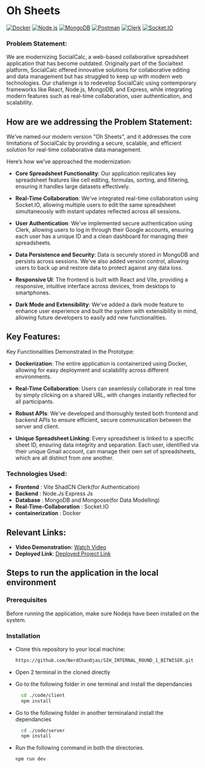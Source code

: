 
# Oh Sheets
[![Docker](https://img.shields.io/badge/docker-2496ED?style=for-the-badge&logo=docker&logoColor=white)](https://www.docker.com/)
[![Node.js](https://img.shields.io/badge/node.js-43853D?style=for-the-badge&logo=node.js&logoColor=white)](https://nodejs.org/)
[![MongoDB](https://img.shields.io/badge/mongodb-47A248?style=for-the-badge&logo=mongodb&logoColor=white)](https://www.mongodb.com/)
[![Postman](https://img.shields.io/badge/postman-FF6C37?style=for-the-badge&logo=postman&logoColor=white)](https://www.postman.com/)
[![Clerk](https://img.shields.io/badge/clerk-000000?style=for-the-badge&logo=clerk&logoColor=white)](https://clerk.dev/)
[![Socket.IO](https://img.shields.io/badge/socket.io-010101?style=for-the-badge&logo=socket.io&logoColor=white)](https://socket.io/)


 ### Problem Statement:
We are modernizing SocialCalc, a web-based collaborative spreadsheet application that has become outdated. Originally part of the Socialtext platform, SocialCalc offered innovative solutions for collaborative editing and data management but has struggled to keep up with modern web technologies. Our challenge is to redevelop SocialCalc using contemporary frameworks like React, Node.js, MongoDB, and Express, while integrating modern features such as real-time collaboration, user authentication, and scalability.

## How are we addressing the Problem Statement:
We’ve named our modern version "Oh Sheets", and it addresses the core limitations of SocialCalc by providing a secure, scalable, and efficient solution for real-time collaborative data management.

Here’s how we’ve approached the modernization:

- **Core Spreadsheet Functionality**: Our application replicates key spreadsheet features like cell editing, formulas, sorting, and filtering, ensuring it handles large datasets effectively.

- **Real-Time Collaboration**: We've integrated real-time collaboration using Socket.IO, allowing multiple users to edit the same spreadsheet simultaneously with instant updates reflected across all sessions.

- **User Authentication**: We’ve implemented secure authentication using Clerk, allowing users to log in through their Google accounts, ensuring each user has a unique ID and a clean dashboard for managing their spreadsheets.

- **Data Persistence and Security**: Data is securely stored in MongoDB and persists across sessions. We've also added version control, allowing users to back up and restore data to protect against any data loss.

- **Responsive UI**: The frontend is built with React and Vite, providing a responsive, intuitive interface across devices, from desktops to smartphones.

- **Dark Mode and Extensibility**: We’ve added a dark mode feature to enhance user experience and built the system with extensibility in mind, allowing future developers to easily add new functionalities.

## Key Features:

Key Functionalities Demonstrated in the Prototype:

- **Dockerization**: The entire application is containerized using Docker, allowing for easy deployment and scalability across different environments.

- **Real-Time Collaboration**: Users can seamlessly collaborate in real time by simply clicking on a shared URL, with changes instantly reflected for all participants.

- **Robust APIs**: We've developed and thoroughly tested both frontend and backend APIs to ensure efficient, secure communication between the server and client.

- **Unique Spreadsheet Linking**: Every spreadsheet is linked to a specific sheet ID, ensuring data integrity and separation. Each user, identified via their unique Gmail account, can manage their own set of spreadsheets, which are all distinct from one another.

### Technologies Used: 
- **Frontend** : Vite ShadCN Clerk(for Authentication)
- **Backend** : Node.Js Express Js
- **Database** : MongoDB and Mongoose(for Data Modelling)
- **Real-Time-Collaboration** : Socket.IO
- **containerization** : Docker

## Relevant Links:
- **Video Demonstration:** [Watch Video](https://www.youtube.com/watch?v=W1fe2un6SVY)
- **Deployed Link**: [Deployed Project Link](social-calc-internal-frontend.vercel.app)

## Steps to run the application in the local environment

### Prerequisites

Before running the application, make sure Nodejs have been installed on the system.

### Installation

- Clone this repository to your local machine:

   ```bash
   https://github.com/NerdChanOjas/SIH_INTERNAL_ROUND_1_BITWISER.git
   ```
- Open 2 terminal in the cloned directly
  
- Go to the following folder in one terminal and install the dependancies
    ```bash
      cd ./code/client
      npm install
    ```
- Go to the following folder in another terminaland install the dependancies
    ```bash
      cd ./code/server
      npm install
    ```
- Run the following command in both the directories.
    ```bash
    npm run dev
    ```
